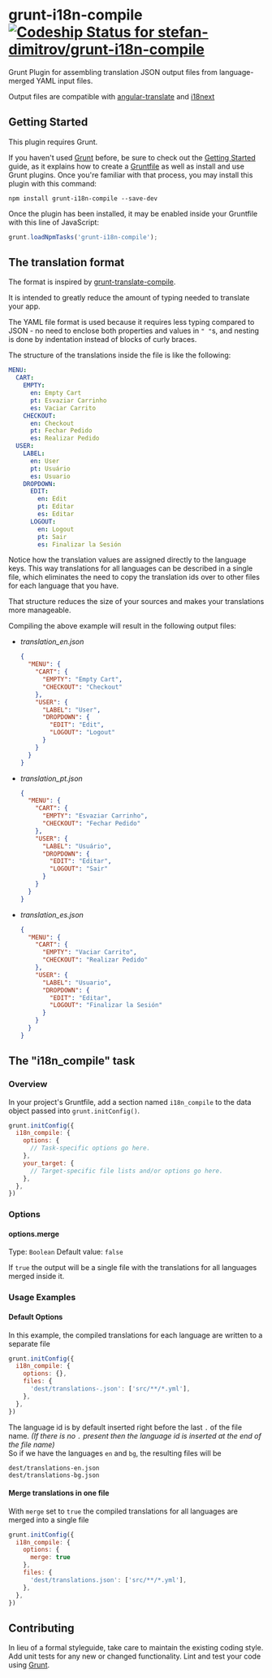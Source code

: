 # grunt-i18n-compile  &nbsp; [ ![Codeship Status for stefan-dimitrov/grunt-i18n-compile](https://codeship.com/projects/06c87fd0-4149-0133-3d15-4252ee2bf12d/status?branch=master)](https://codeship.com/projects/103580)

Grunt Plugin for assembling translation JSON output files from language-merged YAML input files.

Output files are compatible with [angular-translate](https://angular-translate.github.io/) and [i18next](http://i18next.com/)

## Getting Started
This plugin requires Grunt.

If you haven't used [Grunt](http://gruntjs.com/) before, be sure to check out the [Getting Started](http://gruntjs.com/getting-started) guide, as it explains how to create a [Gruntfile](http://gruntjs.com/sample-gruntfile) as well as install and use Grunt plugins. Once you're familiar with that process, you may install this plugin with this command:

```shell
npm install grunt-i18n-compile --save-dev
```

Once the plugin has been installed, it may be enabled inside your Gruntfile with this line of JavaScript:

```js
grunt.loadNpmTasks('grunt-i18n-compile');
```

## The translation format

The format is inspired by [grunt-translate-compile](https://www.npmjs.com/package/grunt-translate-compile).

It is intended to greatly reduce the amount of typing needed to translate your app.

The YAML file format is used because it requires less typing compared to JSON - no need to enclose both properties and values in `" "`s,
and nesting is done by indentation instead of blocks of curly braces.

The structure of the translations inside the file is like the following:
```yaml
MENU:
  CART:
    EMPTY:
      en: Empty Cart
      pt: Esvaziar Carrinho
      es: Vaciar Carrito
    CHECKOUT:
      en: Checkout
      pt: Fechar Pedido
      es: Realizar Pedido
  USER:
    LABEL:
      en: User
      pt: Usuário
      es: Usuario
    DROPDOWN:
      EDIT:
        en: Edit
        pt: Editar
        es: Editar
      LOGOUT:
        en: Logout
        pt: Sair
        es: Finalizar la Sesión
```

Notice how the translation values are assigned directly to the language keys.
This way translations for all languages can be described in a single file, which eliminates the need to copy
the translation ids over to other files for each language that you have.

That structure reduces the size of your sources and makes your translations more manageable.

Compiling the above example will result in the following output files:
- *translation_en.json*
  ```json
  {
    "MENU": {
      "CART": {
        "EMPTY": "Empty Cart",
        "CHECKOUT": "Checkout"
      },
      "USER": {
        "LABEL": "User",
        "DROPDOWN": {
          "EDIT": "Edit",
          "LOGOUT": "Logout"
        }
      }
    }
  }

  ```

- *translation_pt.json*
  ```json
  {
    "MENU": {
      "CART": {
        "EMPTY": "Esvaziar Carrinho",
        "CHECKOUT": "Fechar Pedido"
      },
      "USER": {
        "LABEL": "Usuário",
        "DROPDOWN": {
          "EDIT": "Editar",
          "LOGOUT": "Sair"
        }
      }
    }
  }

  ```

- *translation_es.json*
  ```json
  {
    "MENU": {
      "CART": {
        "EMPTY": "Vaciar Carrito",
        "CHECKOUT": "Realizar Pedido"
      },
      "USER": {
        "LABEL": "Usuario",
        "DROPDOWN": {
          "EDIT": "Editar",
          "LOGOUT": "Finalizar la Sesión"
        }
      }
    }
  }

  ```

## The "i18n_compile" task

### Overview
In your project's Gruntfile, add a section named `i18n_compile` to the data object passed into `grunt.initConfig()`.

```js
grunt.initConfig({
  i18n_compile: {
    options: {
      // Task-specific options go here.
    },
    your_target: {
      // Target-specific file lists and/or options go here.
    },
  },
})
```

### Options

#### options.merge
Type: `Boolean`
Default value: `false`

If `true` the output will be a single file with the translations for all languages merged inside it.

### Usage Examples

#### Default Options
In this example, the compiled translations for each language are written to a separate file

```js
grunt.initConfig({
  i18n_compile: {
    options: {},
    files: {
      'dest/translations-.json': ['src/**/*.yml'],
    },
  },
})
```
The language id is by default inserted right before the last `.` of the file name. *(If there is no `.` present
then the language id is inserted at the end of the file name)* <br>
So if we have the languages `en` and `bg`, the resulting files will be
```
dest/translations-en.json
dest/translations-bg.json
```


#### Merge translations in one file
With `merge` set to `true` the compiled translations for all languages are merged into a single file

```js
grunt.initConfig({
  i18n_compile: {
    options: {
      merge: true
    },
    files: {
      'dest/translations.json': ['src/**/*.yml'],
    },
  },
})
```

## Contributing
In lieu of a formal styleguide, take care to maintain the existing coding style. Add unit tests for any new or changed functionality. Lint and test your code using [Grunt](http://gruntjs.com/).
